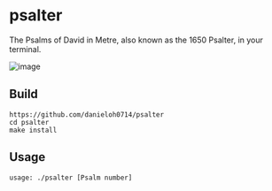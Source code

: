 # psalter

The Psalms of David in Metre, also known as the 1650 Psalter, in your terminal.

![image](https://github.com/user-attachments/assets/b91efe22-4112-4462-b7cd-1ab50f3a1988)

## Build
```
https://github.com/danieloh0714/psalter
cd psalter
make install
```

## Usage
```
usage: ./psalter [Psalm number]
```

